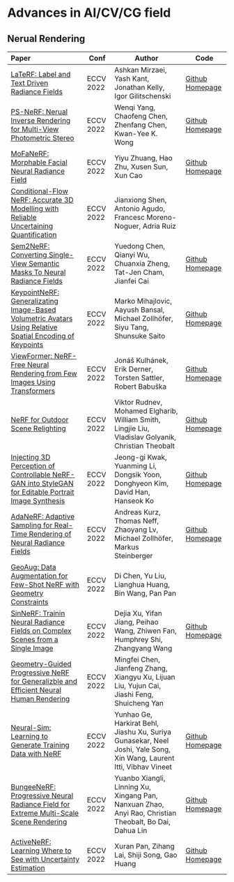 # Advances in AI/CV/CG field

## Nerual Rendering

| Paper                                                        | Conf      | Author                                                       | Code                                                         |
| :----------------------------------------------------------- | --------- | ------------------------------------------------------------ | ------------------------------------------------------------ |
| [LaTeRF: Label and Text Driven Radiance Fields](https://www.ecva.net/papers/eccv_2022/papers_ECCV/html/2145_ECCV_2022_paper.php) | ECCV 2022 | Ashkan Mirzaei, Yash Kant, Jonathan Kelly, Igor Gilitschenski | [Github Homepage](https://github.com/ashmrz/LaTeRF)          |
| [PS-NeRF: Nerual Inverse Rendering for Multi-View Photometric Stereo](https://www.ecva.net/papers/eccv_2022/papers_ECCV/html/1832_ECCV_2022_paper.php) | ECCV 2022 | Wenqi Yang, Chaofeng Chen, Zhenfang Chen, Kwan-Yee K. Wong   | [Github Homepage](https://ywq.github.io/psnerf)              |
| [MoFaNeRF: Morphable Facial Neural Radiance Field](https://www.ecva.net/papers/eccv_2022/papers_ECCV/html/4505_ECCV_2022_paper.php) | ECCV 2022 | Yiyu Zhuang, Hao Zhu, Xusen Sun, Xun Cao                     | [Github Homepage](https://github.com/zhuhao-nju/mofanerf)    |
| [Conditional-Flow NeRF: Accurate 3D Modelling with Reliable Uncertaining Quantification](https://www.ecva.net/papers/eccv_2022/papers_ECCV/html/7028_ECCV_2022_paper.php) | ECCV 2022 | Jianxiong Shen, Antonio Agudo, Francesc Moreno-Noguer, Adria Ruiz |                                                              |
| [Sem2NeRF: Converting Single-View Semantic Masks To Neural Radiance Fields](https://www.ecva.net/papers/eccv_2022/papers_ECCV/html/636_ECCV_2022_paper.php) | ECCV 2022 | Yuedong Chen, Qianyi Wu, Chuanxia Zheng, Tat-Jen Cham, Jianfei Cai | [Github Homepage](https://donydchen.github.io/sem2nerf/)     |
| [KeypointNeRF: Generalizating Image-Based Volumetric Avatars Using Relative Spatial Encoding of Keypoints](https://www.ecva.net/papers/eccv_2022/papers_ECCV/html/1322_ECCV_2022_paper.php) | ECCV 2022 | Marko Mihajlovic, Aayush Bansal, Michael Zollhöfer, Siyu Tang, Shunsuke Saito | [Github Homepage](https://markomih.github.io/KeypointNeRF/)  |
| [ViewFormer: NeRF-Free Neural Rendering from Few Images Using Transformers](https://www.ecva.net/papers/eccv_2022/papers_ECCV/html/1417_ECCV_2022_paper.php) | ECCV 2022 | Jonáš Kulhánek, Erik Derner, Torsten Sattler, Robert Babuška | [Github Homepage]( https://github.com/jkulhanek/viewformer)  |
| [NeRF for Outdoor Scene Relighting](https://www.ecva.net/papers/eccv_2022/papers_ECCV/html/4998_ECCV_2022_paper.php) | ECCV 2022 | Viktor Rudnev, Mohamed Elgharib, William Smith, Lingjie Liu, Vladislav Golyanik, Christian Theobalt | [Github Homepage](https://github.com/r00tman/NeRF-OSR)       |
| [Injecting 3D Perception of Controllable NeRF-GAN into StyleGAN for Editable Portrait Image Synthesis](https://www.ecva.net/papers/eccv_2022/papers_ECCV/html/6505_ECCV_2022_paper.php) | ECCV 2022 | Jeong-gi Kwak, Yuanming Li, Dongsik Yoon, Donghyeon Kim, David Han, Hanseok Ko | [Github Homepage](https://github.com/jgkwak95/SURF-GAN)      |
| [AdaNeRF: Adaptive Sampling for Real-Time Rendering of Neural Radiance Fields](https://www.ecva.net/papers/eccv_2022/papers_ECCV/html/6513_ECCV_2022_paper.php) | ECCV 2022 | Andreas Kurz, Thomas Neff, Zhaoyang Lv, Michael Zollhöfer, Markus Steinberger | [Github Homepage](https://thomasneff.github.io/adanerf)      |
| [GeoAug: Data Augmentation for Few-Shot NeRF with Geometry Constraints](https://www.ecva.net/papers/eccv_2022/papers_ECCV/html/6720_ECCV_2022_paper.php) | ECCV 2022 | Di Chen, Yu Liu, Lianghua Huang, Bin Wang, Pan Pan           |                                                              |
| [SinNeRF: Trainin Neural Radiance Fields on Complex Scenes from a Single Image](https://www.ecva.net/papers/eccv_2022/papers_ECCV/html/1064_ECCV_2022_paper.php) | ECCV 2022 | Dejia Xu, Yifan Jiang, Peihao Wang, Zhiwen Fan, Humphrey Shi, Zhangyang Wang | [Github Homepage](https://vita-group.github.io/SinNeRF)      |
| [Geometry-Guided Progressive NeRF for Generalizble and Efficient Neural Human Rendering](https://www.ecva.net/papers/eccv_2022/papers_ECCV/html/5198_ECCV_2022_paper.php) | ECCV 2022 | Mingfei Chen, Jianfeng Zhang, Xiangyu Xu, Lijuan Liu, Yujun Cai, Jiashi Feng, Shuicheng Yan |                                                              |
| [Neural-Sim: Learning to Generate Training Data with NeRF](https://www.ecva.net/papers/eccv_2022/papers_ECCV/html/4188_ECCV_2022_paper.php) | ECCV 2022 | Yunhao Ge, Harkirat Behl, Jiashu Xu, Suriya Gunasekar, Neel Joshi, Yale Song, Xin Wang, Laurent Itti, Vibhav Vineet | [Github Homepage](https://github.com/gyhandy/Neural-Sim-NeRF.) |
| [BungeeNeRF: Progressive Neural Radiance Field for Extreme Multi-Scale Scene Rendering](https://www.ecva.net/papers/eccv_2022/papers_ECCV/html/1947_ECCV_2022_paper.php) | ECCV 2022 | Yuanbo Xiangli, Linning Xu, Xingang Pan, Nanxuan Zhao, Anyi Rao, Christian Theobalt, Bo Dai, Dahua Lin | [Github Homepage](https://github.com/city-super/BungeeNeRF-Jittor) |
| [ActiveNeRF: Learning Where to See with Uncertainty Estimation](https://www.ecva.net/papers/eccv_2022/papers_ECCV/html/7175_ECCV_2022_paper.php) | ECCV 2022 | Xuran Pan, Zihang Lai, Shiji Song, Gao Huang                 | [Github Homepage](https://github.com/LeapLabTHU/ActiveNeRF)  |

​	